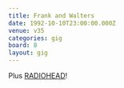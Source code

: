 ```yaml
---
title: Frank and Walters
date: 1992-10-10T23:00:00.000Z
venue: v35
categories: gig
board: 8
layout: gig
---
```

Plus <a href="/wiki/radiohead">RADIOHEAD</a>!